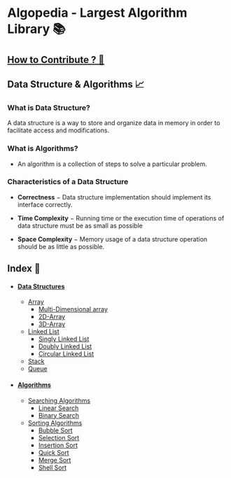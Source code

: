 # Algopedia - Largest Algorithm Library 📚

##  [How to Contribute ? 🤝](CONTRIBUTING.md)

## Data Structure & Algorithms 📈

### What is Data Structure?<br>

A data structure is a way to store and organize data in memory in order to facilitate access and modifications.

### What is Algorithms? <br>

- An algorithm is a collection of steps to solve a particular problem.

### **Characteristics of a Data Structure**

- **Correctness** − Data structure implementation should implement its interface correctly.

- **Time Complexity** − Running time or the execution time of operations of data structure must be as small as possible

- **Space Complexity** − Memory usage of a data structure operation should be as little as possible.

## Index 📃

- #### [Data Structures](./DataStructures)

  - [Array](./DataStructures/Notes/Array.md)
    - [Multi-Dimensional array](./DataStructures/Notes/Multi-DimensionalArray.md)
    - [2D-Array](./DataStructures/Notes/2D-Array.md)
    - [3D-Array](./DataStructures/Notes/3D-Array.md)
  - [Linked List](./DataStructures/Notes/LinkedList.md)
    - [Singly Linked List](./DataStructures/Notes/SinglyLinkedList.md)
    - [Doubly Linked List](./DataStructures/Notes/DoublyLinkedList.md)
    - [Circular Linked List]()
  - [Stack](./DataStructures/Notes/Stack.md)
  - [Queue](./DataStructures/Notes/Queue.md)
- #### [Algorithms](./Algorithms)

  - [Searching Algorithms](./Algorithms/Searches/)
    - [Linear Search](./Algorithms/Searches/Notes/LinearSearch.md)
    - [Binary Search](./Algorithms/Searches/Notes/BinarySearch.md)
  - [Sorting Algorithms](./Algorithms/Sorts/)
    - [Bubble Sort](./Algorithms/Sorts/Notes/BubbleSort.md)
    - [Selection Sort](./Algorithms/Sorts/Notes/SelectionSort.md)
    - [Insertion Sort](./Algorithms/Sorts/Notes/InsertionSort.md)
    - [Quick Sort](./Algorithms/Sorts/Notes/QuickSort.md)
    - [Merge Sort](./Algorithms/Sorts/Notes/MergeSort.md)
    - [Shell Sort](./Algorithms/Sorts/Notes/ShellSort.md)
